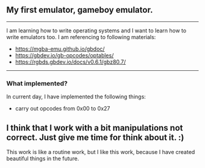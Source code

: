 ## My first emulator, gameboy emulator.
---
I am learning how to write operating systems and I want to learn how to write emulators too. I am referencing to following materials:
* https://mgba-emu.github.io/gbdoc/
* https://gbdev.io/gb-opcodes/optables/
* https://rgbds.gbdev.io/docs/v0.6.1/gbz80.7/
---
### What implemented?
In current day, I have implemented the following things:
* carry out opcodes from 0x00 to 0x27

I think that I work with a bit manipulations not correct. Just give me time for think about it. :)
---
This work is like a routine work, but I like this work, because I have created beautiful things in the future.
